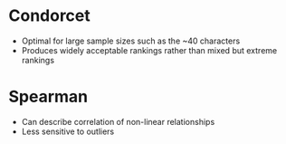 # Condorcet
- Optimal for large sample sizes such as the ~40 characters
- Produces widely acceptable rankings rather than mixed but extreme rankings

# Spearman
- Can describe correlation of non-linear relationships
- Less sensitive to outliers